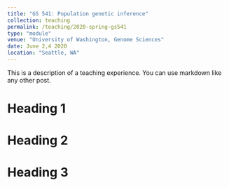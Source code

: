 ```yaml
---
title: "GS 541: Population genetic inference"
collection: teaching
permalink: /teaching/2020-spring-gs541
type: "module"
venue: "University of Washington, Genome Sciences"
date: June 2,4 2020
location: "Seattle, WA"
---
```


This is a description of a teaching experience. You can use markdown like any other post.

Heading 1
======

Heading 2
======

Heading 3
======
